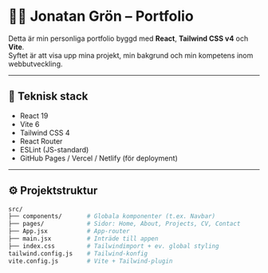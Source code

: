 # 👨‍💻 Jonatan Grön – Portfolio

Detta är min personliga portfolio byggd med **React**, **Tailwind CSS v4** och **Vite**.  
Syftet är att visa upp mina projekt, min bakgrund och min kompetens inom webbutveckling.

---

## 🚀 Teknisk stack

- React 19
- Vite 6
- Tailwind CSS 4
- React Router
- ESLint (JS-standard)
- GitHub Pages / Vercel / Netlify (för deployment)

---

## ⚙️ Projektstruktur

```bash
src/
├── components/       # Globala komponenter (t.ex. Navbar)
├── pages/            # Sidor: Home, About, Projects, CV, Contact
├── App.jsx           # App-router
├── main.jsx          # Inträde till appen
├── index.css         # Tailwindimport + ev. global styling
tailwind.config.js    # Tailwind-konfig
vite.config.js        # Vite + Tailwind-plugin

